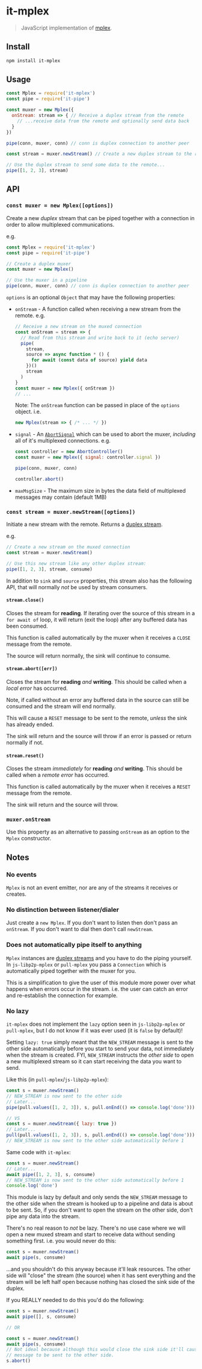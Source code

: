 # it-mplex

> JavaScript implementation of [mplex](https://github.com/libp2p/specs/tree/master/mplex).

## Install

```sh
npm install it-mplex
```

## Usage

```js
const Mplex = require('it-mplex')
const pipe = require('it-pipe')

const muxer = new Mplex({
  onStream: stream => { // Receive a duplex stream from the remote
    // ...receive data from the remote and optionally send data back
  }
})

pipe(conn, muxer, conn) // conn is duplex connection to another peer

const stream = muxer.newStream() // Create a new duplex stream to the remote

// Use the duplex stream to send some data to the remote...
pipe([1, 2, 3], stream)
```

## API

### `const muxer = new Mplex([options])`

Create a new _duplex_ stream that can be piped together with a connection in order to allow multiplexed communications.

e.g.

```js
const Mplex = require('it-mplex')
const pipe = require('it-pipe')

// Create a duplex muxer
const muxer = new Mplex()

// Use the muxer in a pipeline
pipe(conn, muxer, conn) // conn is duplex connection to another peer
```

`options` is an optional `Object` that may have the following properties:

* `onStream` - A function called when receiving a new stream from the remote. e.g.
    ```js
    // Receive a new stream on the muxed connection
    const onStream = stream => {
      // Read from this stream and write back to it (echo server)
      pipe(
        stream,
        source => async function * () {
          for await (const data of source) yield data
        })()
        stream
      )
    }
    const muxer = new Mplex({ onStream })
    // ...
    ```
    Note: The `onStream` function can be passed in place of the `options` object. i.e.
    ```js
    new Mplex(stream => { /* ... */ })
    ```
* `signal` - An [`AbortSignal`](https://developer.mozilla.org/en-US/docs/Web/API/AbortSignal) which can be used to abort the muxer, _including_ all of it's multiplexed connections. e.g.
    ```js
    const controller = new AbortController()
    const muxer = new Mplex({ signal: controller.signal })

    pipe(conn, muxer, conn)

    controller.abort()
    ```
* `maxMsgSize` - The maximum size in bytes the data field of multiplexed messages may contain (default 1MB)

### `const stream = muxer.newStream([options])`

Initiate a new stream with the remote. Returns a [duplex stream](https://gist.github.com/alanshaw/591dc7dd54e4f99338a347ef568d6ee9#duplex-it).

e.g.

```js
// Create a new stream on the muxed connection
const stream = muxer.newStream()

// Use this new stream like any other duplex stream:
pipe([1, 2, 3], stream, consume)
```

In addition to `sink` and `source` properties, this stream also has the following API, that will normally _not_ be used by stream consumers.

#### `stream.close()`

Closes the stream for **reading**. If iterating over the source of this stream in a `for await of` loop, it will return (exit the loop) after any buffered data has been consumed.

This function is called automatically by the muxer when it receives a `CLOSE` message from the remote.

The source will return normally, the sink will continue to consume.

#### `stream.abort([err])`

Closes the stream for **reading** _and_ **writing**. This should be called when a _local error_ has occurred.

Note, if called without an error any buffered data in the source can still be consumed and the stream will end normally.

This will cause a `RESET` message to be sent to the remote, _unless_ the sink has already ended.

The sink will return and the source will throw if an error is passed or return normally if not.

#### `stream.reset()`

Closes the stream _immediately_ for **reading** _and_ **writing**. This should be called when a _remote error_ has occurred.

This function is called automatically by the muxer when it receives a `RESET` message from the remote.

The sink will return and the source will throw.

### `muxer.onStream`

Use this property as an alternative to passing `onStream` as an option to the `Mplex` constructor.

## Notes

### No events

`Mplex` is not an event emitter, nor are any of the streams it receives or creates.

### No distinction between listener/dialer

Just create a `new Mplex`. If you don't want to listen then don't pass an `onStream`. If you don't want to dial then don't call `newStream`.

### Does not automatically pipe itself to anything

`Mplex` instances are [duplex streams]((https://gist.github.com/alanshaw/591dc7dd54e4f99338a347ef568d6ee9#duplex-it)) and you have to do the piping yourself. In `js-libp2p-mplex` or `pull-mplex` you pass a `Connection` which is automatically piped together with the muxer for you.

This is a simplification to give the user of this module more power over what happens when errors occur in the stream. i.e. the user can catch an error and re-establish the connection for example.

### No lazy

`it-mplex` does not implement the `lazy` option seen in `js-libp2p-mplex` or `pull-mplex`, but I do not know if it was ever used (it is `false` by default)!

Setting `lazy: true` simply meant that the `NEW_STREAM` message is sent to the other side automatically before you start to send your data, not immediately when the stream is created. FYI, `NEW_STREAM` instructs the _other side_ to open a new multiplexed stream so it can start receiving the data you want to send.

Like this (in `pull-mplex`/`js-libp2p-mplex`):

```js
const s = muxer.newStream()
// NEW_STREAM is now sent to the other side
// Later...
pipe(pull.values([1, 2, 3]), s, pull.onEnd(() => console.log('done')))

// VS
const s = muxer.newStream({ lazy: true })
// Later...
pull(pull.values([1, 2, 3]), s, pull.onEnd(() => console.log('done')))
// NEW_STREAM is now sent to the other side automatically before 1
```

Same code with `it-mplex`:

```js
const s = muxer.newStream()
// Later...
await pipe([1, 2, 3], s, consume)
// NEW_STREAM is now sent to the other side automatically before 1
console.log('done')
```

This module is lazy by default and only sends the `NEW_STREAM` message to the other side when the stream is hooked up to a pipeline and data is about to be sent. So, if you don't want to open the stream on the other side, don't pipe any data into the stream.

There's no real reason to _not_ be lazy. There's no use case where we will open a new muxed stream and start to receive data without sending something first. i.e. you would never do this:

```js
const s = muxer.newStream()
await pipe(s, consume)
```

...and you shouldn't do this anyway because it'll leak resources. The other side will "close" the stream (the source) when it has sent everything and the stream will be left half open because nothing has closed the sink side of the duplex.

If you REALLY needed to do this you'd do the following:

```js
const s = muxer.newStream()
await pipe([], s, consume)

// OR

const s = muxer.newStream()
await pipe(s, consume)
// Not ideal because although this would close the sink side it'll cause a RESET
// message to be sent to the other side.
s.abort()
```
